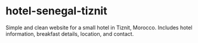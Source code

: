 # hotel-senegal-tiznit
Simple and clean website for a small hotel in Tiznit, Morocco. Includes hotel information, breakfast details, location, and contact.
